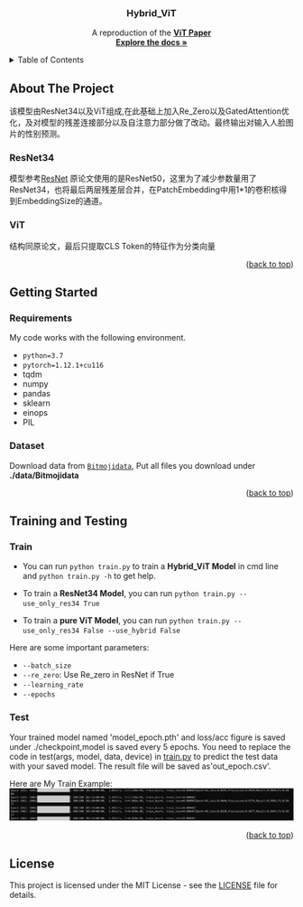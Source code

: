 <!-- PROJECT LOGO -->

<br />
<div align="center">
  <!-- <a href="https://github.com/othneildrew/Best-README-Template">
    <img src="images/logo.png" alt="Logo" width="80" height="80">
  </a> -->

  <h3 align="center">Hybrid_ViT</h3>

  <p align="center">
    A reproduction of the <a href="https://arxiv.org/abs/2010.11929"><strong>ViT  Paper</strong></a>
    <br />
    <a href="https://github.com/Polarisjame/Bitmoji_Hybrid_ViT/tree/main/Hybrid_ViT_%E5%91%A8%E5%87%8C%E5%B3%B0"><strong>Explore the docs »</strong></a>
    <br />
  </p>
</div>

<a name="readme-top"></a>

<!-- TABLE OF CONTENTS -->
<details>
  <summary>Table of Contents</summary>
  <ol>
    <li>
      <a href="#about-the-project">About The Project</a>
      <ul>
        <li><a href="#resnet34">ResNet34</a></li>
        <li><a href="#vit">ViT</a></li>
      </ul>
    </li>
    <li>
      <a href="#getting-started">Getting Started</a>
      <ul>
        <li><a href="#requirements">Requirements</a></li>
        <li><a href="#dataset">Dataset</a></li>
      </ul>
    </li>
    <li>
      <a href="#training-and-testing">Training and Testing</a>
      <ul>
        <li><a href="#train">Train</a></li>
        <li><a href="#test">Test</a></li>
      </ul>
    </li>
  </ol>
</details>

<!-- ABOUT THE PROJECT -->
## About The Project

该模型由ResNet34以及ViT组成,在此基础上加入Re_Zero以及GatedAttention优化，及对模型的残差连接部分以及自注意力部分做了改动。最终输出对输入人脸图片的性别预测。

### ResNet34

模型参考[ResNet](./utils/ResidualNet.py)
原论文使用的是ResNet50，这里为了减少参数量用了ResNet34，也将最后两层残差层合并，在PatchEmbedding中用1*1的卷积核得到EmbeddingSize的通道。

### ViT

结构同原论文，最后只提取CLS Token的特征作为分类向量

<p align="right">(<a href="#readme-top">back to top</a>)</p>

<!-- GETTING STARTED -->
## Getting Started

### Requirements

My code works with the following environment.

* `python=3.7`
* `pytorch=1.12.1+cu116`
* tqdm
* numpy
* pandas
* sklearn
* einops
* PIL

### Dataset

Download data from [`Bitmojidata`](https://drive.google.com/file/d/1atMwmdOJe_fqG8Tyg5eqxZ-iDyPxDJOR/view?usp=sharing), Put all files you download under **./data/Bitmojidata**


<p align="right">(<a href="#readme-top">back to top</a>)</p>

<!-- Training and Testing -->
## Training and Testing

### Train

* You can run `python train.py` to train a **Hybrid_ViT Model** in cmd line and `python train.py -h` to get help.

* To train a **ResNet34 Model**, you can run `python train.py --use_only_res34 True`

* To train a **pure ViT Model**, you can run `python train.py --use_only_res34 False --use_hybrid False`

Here are some important parameters:

* `--batch_size`
* `--re_zero`: Use Re_zero in ResNet if True
* `--learning_rate`
* `--epochs`
### Test

Your trained model named 'model_epoch.pth' and loss/acc figure is saved under ./checkpoint,model is saved every 5 epochs.
You need to replace the code in test(args, model, data, device) in [train.py](train.py) to predict the test data with your saved model.
The result file will be saved as'out_epoch.csv'.

Here are My Train Example:
![TrainPic](./pic/train.png)

<p align="right">(<a href="#readme-top">back to top</a>)</p>

## License

This project is licensed under the MIT License - see the [LICENSE](https://github.com/Polarisjame/Bitmoji_Hybrid_ViT/blob/main/LICENSE) file for details.
